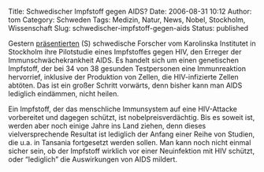 Title: Schwedischer Impfstoff gegen AIDS?
Date: 2006-08-31 10:12
Author: tom
Category: Schweden
Tags: Medizin, Natur, News, Nobel, Stockholm, Wissenschaft
Slug: schwedischer-impfstoff-gegen-aids
Status: published

Gestern
[präsentierten](http://www.sr.se/Ekot/artikel.asp?artikel=927730) (S)
schwedische Forscher vom Karolinska Institutet in Stockholm ihre
Pilotstudie eines Impfstoffes gegen HIV, den Erreger der
Immunschwächekrankheit AIDS. Es handelt sich um einen genetischen
Impfstoff, der bei 34 von 38 gesunden Testpersonen eine Immunreaktion
hervorrief, inklusive der Produktion von Zellen, die HIV-infizierte
Zellen abtöten. Das ist ein großer Schritt vorwärts, denn bisher kann
man AIDS lediglich eindämmen, nicht heilen.

Ein Impfstoff, der das menschliche Immunsystem auf eine HIV-Attacke
vorbereitet und dagegen schützt, ist nobelpreisverdächtig. Bis es soweit
ist, werden aber noch einige Jahre ins Land ziehen, denn dieses
vielversprechende Resultat ist lediglich der Anfang einer Reihe von
Studien, die u.a. in Tansania fortgesetzt werden sollen. Man kann noch
nicht einmal sicher sein, ob der Impfstoff wirklich vor einer
Neuinfektion mit HIV schützt, oder “lediglich” die Auswirkungen von AIDS
mildert.

